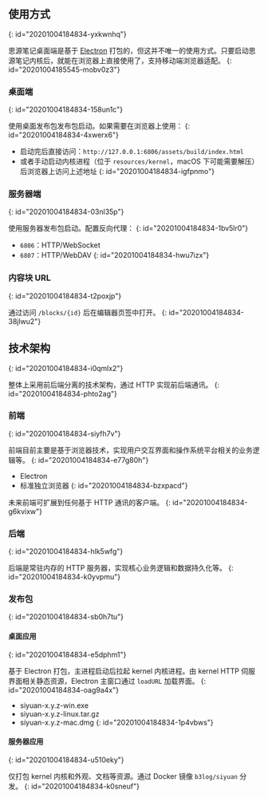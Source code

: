 ## 使用方式
{: id="20201004184834-yxkwnhq"}

思源笔记桌面端是基于 [Electron](https://www.electronjs.org) 打包的，但这并不唯一的使用方式。只要启动思源笔记内核后，就能在浏览器上直接使用了，支持移动端浏览器适配。
{: id="20201004185545-mobv0z3"}

### 桌面端
{: id="20201004184834-158un1c"}

使用桌面发布包发布包启动。如果需要在浏览器上使用：
{: id="20201004184834-4xwerx6"}

* 启动完后直接访问：`http://127.0.0.1:6806/assets/build/index.html`
* 或者手动启动内核进程（位于 `resources/kernel`，macOS 下可能需要解压）后浏览器上访问上述地址
{: id="20201004184834-igfpnmo"}

### 服务器端
{: id="20201004184834-03nl35p"}

使用服务器发布包启动。配置反向代理：
{: id="20201004184834-1bv5lr0"}

* `6806`：HTTP/WebSocket
* `6807`：HTTP/WebDAV
{: id="20201004184834-hwu7izx"}

### 内容块 URL
{: id="20201004184834-t2poxjp"}

通过访问 `/blocks/{id}` 后在编辑器页签中打开。
{: id="20201004184834-38jlwu2"}

## 技术架构
{: id="20201004184834-i0qmlx2"}

整体上采用前后端分离的技术架构，通过 HTTP 实现前后端通讯。
{: id="20201004184834-phto2ag"}

### 前端
{: id="20201004184834-siyfh7v"}

前端目前主要是基于浏览器技术，实现用户交互界面和操作系统平台相关的业务逻辑等。
{: id="20201004184834-e77g80h"}

* Electron
* 标准独立浏览器
{: id="20201004184834-bzxpacd"}

未来前端可扩展到任何基于 HTTP 通讯的客户端。
{: id="20201004184834-g6kvixw"}

### 后端
{: id="20201004184834-hlk5wfg"}

后端是常驻内存的 HTTP 服务器，实现核心业务逻辑和数据持久化等。
{: id="20201004184834-k0yvpmu"}

### 发布包
{: id="20201004184834-sb0h7tu"}

#### 桌面应用
{: id="20201004184834-e5dphm1"}

基于 Electron 打包，主进程启动后拉起 kernel 内核进程。由 kernel  HTTP 伺服界面相关静态资源，Electron 主窗口通过 `loadURL` 加载界面。
{: id="20201004184834-oag9a4x"}

* siyuan-x.y.z-win.exe
* siyuan-x.y.z-linux.tar.gz
* siyuan-x.y.z-mac.dmg
{: id="20201004184834-1p4vbws"}

#### 服务器应用
{: id="20201004184834-u510eky"}

仅打包 kernel 内核和外观、文档等资源。通过 Docker 镜像 `b3log/siyuan` 分发。
{: id="20201004184834-k0sneuf"}
